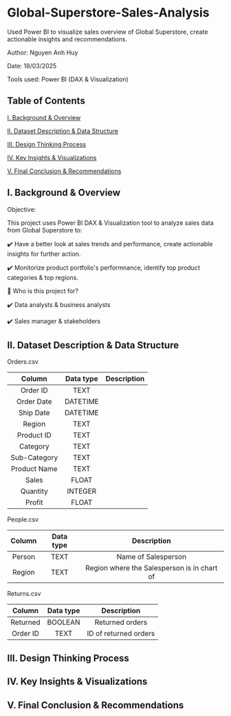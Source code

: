 # Global-Superstore-Sales-Analysis
Used Power BI to visualize sales overview of Global Superstore, create actionable insights and recommendations.

Author: Nguyen Anh Huy

Date: 18/03/2025

Tools used: Power BI (DAX & Visualization)

## Table of Contents

[I. Background & Overview](https://github.com/yuhanguyen/Global-Superstore-Sales-Analysis/blob/main/README.md#i-background--overview)

[II. Dataset Description & Data Structure](https://github.com/yuhanguyen/Global-Superstore-Sales-Analysis/blob/main/README.md#ii-dataset-description--data-structure)

[III. Design Thinking Process](https://github.com/yuhanguyen/Global-Superstore-Sales-Analysis/blob/main/README.md#iii-design-thinking-process)

[IV. Key Insights & Visualizations](https://github.com/yuhanguyen/Global-Superstore-Sales-Analysis/blob/main/README.md#iv-key-insights--visualizations)

[V.  Final Conclusion & Recommendations](https://github.com/yuhanguyen/Global-Superstore-Sales-Analysis/blob/main/README.md#v--final-conclusion--recommendations)

## I. Background & Overview

Objective:

This project uses Power BI DAX & Visualization tool to analyze sales data from Global Superstore to:

✔️ Have a better look at sales trends and performance, create actionable insights for further action.

✔️ Monitorize product portfolio's performnance, identify top product categories & top regions.

👤 Who is this project for?

✔️ Data analysts & business analysts

✔️ Sales manager & stakeholders

## II. Dataset Description & Data Structure

Orders.csv

| Column | Data type | Description |
| :---:        |     :---:      |          :---:  |
| Order ID  | TEXT |   |
| Order Date | DATETIME |  |
| Ship Date | DATETIME |  |
| Region | TEXT |  |
| Product ID | TEXT |   |
| Category | TEXT |  |
| Sub-Category | TEXT |  |
| Product Name | TEXT |  |
| Sales | FLOAT |  |
| Quantity | INTEGER |  |
| Profit | FLOAT |  |

People.csv

| Column | Data type | Description |
| :---:         |     :---:      |          :---:  |
| Person | TEXT | Name of Salesperson |
| Region | TEXT | Region where the Salesperson is in chart of |

Returns.csv

| Column | Data type | Description |
| :---:         |     :---:      |          :---:  |
| Returned | BOOLEAN | Returned orders |
| Order ID | TEXT | ID of returned orders |

## III. Design Thinking Process

## IV. Key Insights & Visualizations

## V.  Final Conclusion & Recommendations
